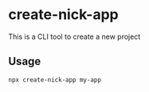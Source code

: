 # create-nick-app

This is a CLI tool to create a new project

## Usage

```bash
npx create-nick-app my-app
```
